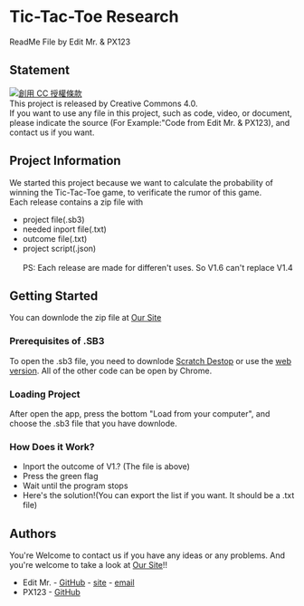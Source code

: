 

# Tic-Tac-Toe Research
ReadMe File by Edit Mr. & PX123

## Statement

<a rel="license" href="http://creativecommons.org/licenses/by/4.0/"><img alt="創用 CC 授權條款" style="border-width:0" src="https://i.creativecommons.org/l/by/4.0/88x31.png" /></a><br />
This project is released by Creative Commons 4.0.<br />
If you want to use any file in this project, such as code, video, or document, please indicate the source (For Example:"Code from Edit Mr. & PX123), and contact us if you want.
## Project Information
We started this project because we want to calculate the probability of winning the Tic-Tac-Toe game, to verificate the rumor of this game.<br />
Each release contains a zip file with
*  project file(.sb3)
*  needed inport file(.txt)
*  outcome file(.txt)
*  project script(.json)
<br /><br />
PS: Each release are made for differen't uses. So V1.6 can't replace V1.4
## Getting Started
You can downlode the zip file at [Our Site](https://tic-tac-toe-2020.github.io/)
### Prerequisites of .SB3

To open the .sb3 file, you need to downlode [Scratch Destop](https://scratch.mit.edu/download) or use the [web version](https://scratch.mit.edu/). All of the other code can be open by Chrome.

### Loading Project

After open the app, press the bottom "Load from your computer", and choose the .sb3 file that you have downlode.

### How Does it Work?
*   Inport the outcome of V1.? (The file is above)
*   Press the green flag
*   Wait until the program stops
*   Here's the solution!(You can export the list if you want. It should be a .txt file)

## Authors
You're Welcome to contact us if you have any ideas or any problems. And you're welcome to take a look at [Our Site](https://tic-tac-toe-2020.github.io/)!!
*  Edit Mr. - [GitHub](https://github.com/Edit-Mr) - [site](https://edmbase.wixsite.com/base) - <a href="mailto:elvismao@ctemplar.com">email</a>
*  PX123 - [GitHub](https://github.com/Y-C-Chen)
